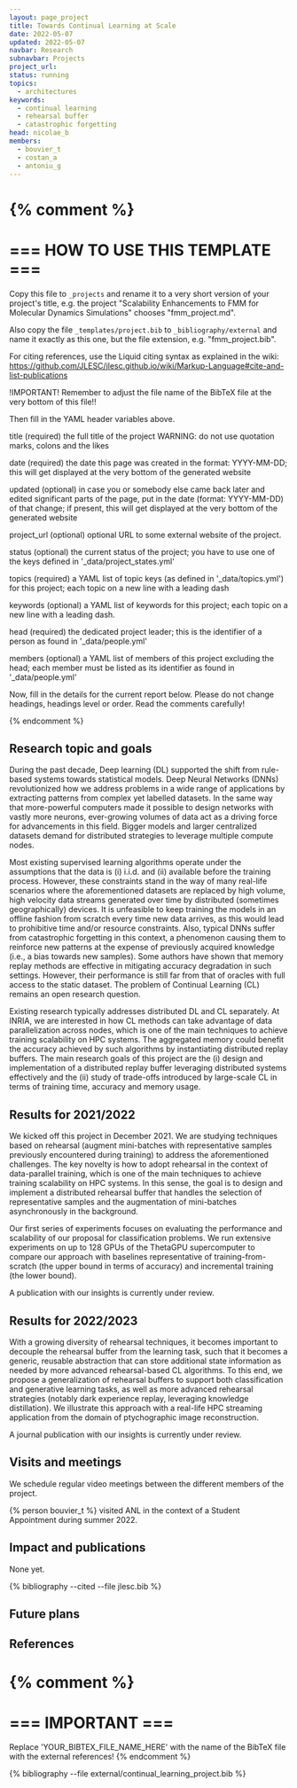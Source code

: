 ```yaml
---
layout: page_project
title: Towards Continual Learning at Scale
date: 2022-05-07
updated: 2022-05-07
navbar: Research
subnavbar: Projects
project_url:
status: running
topics:
  - architectures
keywords:
  - continual learning
  - rehearsal buffer
  - catastrophic forgetting
head: nicolae_b
members:
  - bouvier_t
  - costan_a
  - antoniu_g
---
```

{% comment %}
================================
=== HOW TO USE THIS TEMPLATE ===
================================

Copy this file to `_projects` and rename it to a very short version of your project's title, e.g.
the project "Scalability Enhancements to FMM for Molecular Dynamics Simulations" chooses
"fmm_project.md".

Also copy the file `_templates/project.bib` to `_bibliography/external` and name it exactly as this
one, but the file extension, e.g. "fmm_project.bib".

For citing references, use the Liquid citing syntax as explained in the wiki:
https://github.com/JLESC/jlesc.github.io/wiki/Markup-Language#cite-and-list-publications

!IMPORTANT!
Remember to adjust the file name of the BibTeX file at the very bottom of this file!!

Then fill in the YAML header variables above.

  title            (required)
                   the full title of the project
                   WARNING: do not use quotation marks, colons and the likes

  date             (required)
                   the date this page was created in the format: YYYY-MM-DD; this will get displayed
                   at the very bottom of the generated website

  updated          (optional)
                   in case you or somebody else came back later and edited significant parts of the
                   page, put in the date (format: YYYY-MM-DD) of that change;
                   if present, this will get displayed at the very bottom of the generated website

  project_url      (optional)
                   optional URL to some external website of the project.

  status           (optional)
                   the current status of the project;
                   you have to use one of the keys defined in '_data/project_states.yml'

  topics           (required)
                   a YAML list of topic keys (as defined in '_data/topics.yml') for this project;
                   each topic on a new line with a leading dash

  keywords         (optional)
                   a YAML list of keywords for this project;
                   each topic on a new line with a leading dash.

  head             (required)
                   the dedicated project leader;
                   this is the identifier of a person as found in '_data/people.yml'

  members          (optional)
                   a YAML list of members of this project excluding the head;
                   each member must be listed as its identifier as found in '_data/people.yml'

Now, fill in the details for the current report below. Please do not change headings, headings level
or order.
Read the comments carefully!

{% endcomment %}

## Research topic and goals

During the past decade, Deep learning (DL) supported the shift from rule-based systems towards statistical models. Deep Neural Networks (DNNs) revolutionized how we address problems in a wide range of applications by extracting patterns from complex yet labelled datasets. In the same way that more-powerful computers made it possible to design networks with vastly more neurons, ever-growing volumes of data act as a driving force for advancements in this field. Bigger models and larger centralized datasets demand for distributed strategies to leverage multiple compute nodes.

Most existing supervised learning algorithms operate under the assumptions that the data is (i) i.i.d. and (ii) available before the training process. However, these constraints stand in the way of many real-life scenarios where the aforementioned datasets are replaced by high volume, high velocity data streams generated over time by distributed (sometimes geographically) devices. It is unfeasible to keep training the models in an offline fashion from scratch every time new data arrives, as this would lead to prohibitive time and/or resource constraints. Also, typical DNNs suffer from catastrophic forgetting in this context, a phenomenon causing them to reinforce new patterns at the expense of previously acquired knowledge (i.e., a bias towards new samples). Some authors have shown that memory replay methods are effective in mitigating accuracy degradation in such settings. However, their performance is still far from that of oracles with full access to the static dataset. The problem of Continual Learning (CL) remains an open research question.

Existing research typically addresses distributed DL and CL separately. At INRIA, we are interested in how CL methods can take advantage of data parallelization across nodes, which is one of the main techniques to achieve training scalability on HPC systems. The aggregated memory could benefit the accuracy achieved by such algorithms by instantiating distributed replay buffers. The main research goals of this project are the (i) design and implementation of a distributed replay buffer leveraging distributed systems effectively and the (ii) study of trade-offs introduced by large-scale CL in terms of training time, accuracy and memory usage.

## Results for 2021/2022

We kicked off this project in December 2021. We are studying techniques based on rehearsal (augment mini-batches with representative samples previously encountered during training) to address the aforementioned challenges. The key novelty is how to adopt rehearsal in the context of data-parallel training, which is one of the main techniques to achieve training scalability on HPC systems. In this sense, the goal is to design and implement a distributed rehearsal buffer that handles the selection of representative samples and the augmentation of mini-batches asynchronously in the background.

Our first series of experiments focuses on evaluating the performance and scalability of our proposal for classification problems. We run extensive experiments on up to 128 GPUs of the ThetaGPU supercomputer to compare our approach with baselines representative of training-from-scratch (the upper bound in terms of accuracy) and incremental training (the lower bound).

A publication with our insights is currently under review.

## Results for 2022/2023

With a growing diversity of rehearsal techniques, it becomes important to decouple the rehearsal buffer from the learning task, such that it becomes a generic, reusable abstraction that can store additional state information as needed by more advanced rehearsal-based CL algorithms. To this end, we propose a generalization of rehearsal buffers to support both classification and generative learning tasks, as well as more advanced rehearsal strategies (notably dark experience replay, leveraging knowledge distillation). We illustrate this approach with a real-life HPC streaming application from the domain of ptychographic image reconstruction.

A journal publication with our insights is currently under review.

## Visits and meetings

We schedule regular video meetings between the different members of the project.

{% person bouvier_t %} visited ANL in the context of a Student Appointment during summer 2022.

## Impact and publications

None yet.

<!--
{% comment %}
=============================
== CITING OWN PUBLICATIONS ==
=============================

You can list your own publications below in case you did not cite them in the text
(which you should do, though).
Use the Liquid citing syntax as explained in the wiki:
https://github.com/JLESC/jlesc.github.io/wiki/Markup-Language#cite-and-list-publications
Remember to use the `--file jlesc.bib` with the `cite` tag.

=====================================
== START HERE WITH YOUR ADDITIONAL REFERENCES ==
{% endcomment %}



{% comment %}
== NO MORE BELOW THIS ==
========================
{% endcomment %}
-->

{% bibliography --cited --file jlesc.bib %}


## Future plans


## References

{% comment %}
=================
=== IMPORTANT ===
=================

Replace 'YOUR_BIBTEX_FILE_NAME_HERE' with the name of the BibTeX file with the external references!
{% endcomment %}

{% bibliography --file external/continual_learning_project.bib %}
